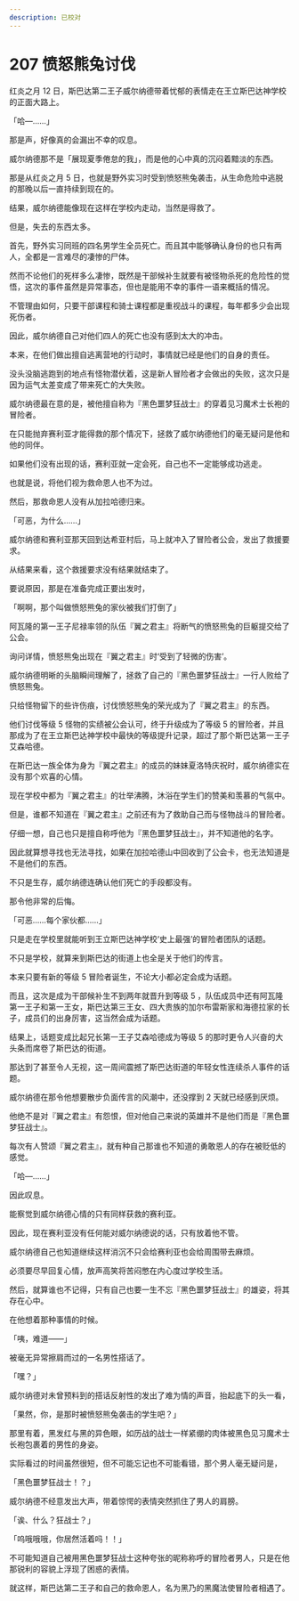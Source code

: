 ```yaml
---
description: 已校对
---
```


# 207 愤怒熊兔讨伐

红炎之月 12 日，斯巴达第二王子威尔纳德带着忧郁的表情走在王立斯巴达神学校的正面大路上。

「哈—……」

那是声，好像真的会漏出不幸的叹息。

威尔纳德那不是「展现夏季倦怠的我」，而是他的心中真的沉闷着黯淡的东西。

那是从红炎之月 5 日，也就是野外实习时受到愤怒熊兔袭击，从生命危险中逃脱的那晚以后一直持续到现在的。

结果，威尔纳德能像现在这样在学校内走动，当然是得救了。

但是，失去的东西太多。

首先，野外实习同班的四名男学生全员死亡。而且其中能够确认身份的也只有两人，全都是一言难尽的凄惨的尸体。

然而不论他们的死样多么凄惨，既然是干部候补生就要有被怪物杀死的危险性的觉悟，这次的事件虽然是异常事态，但也是能用不幸的事件一语来概括的情况。

不管理由如何，只要干部课程和骑士课程都是重视战斗的课程，每年都多少会出现死伤者。

因此，威尔纳德自己对他们四人的死亡也没有感到太大的冲击。

本来，在他们做出擅自逃离营地的行动时，事情就已经是他们的自身的责任。

没头没脑逃跑到的地点有怪物潜伏着，这是新人冒险者才会做出的失败，这次只是因为运气太差变成了带来死亡的大失败。

威尔纳德最在意的是，被他擅自称为『黑色噩梦狂战士』的穿着见习魔术士长袍的冒险者。

在只能抛弃赛利亚才能得救的那个情况下，拯救了威尔纳德他们的毫无疑问是他和他的同伴。

如果他们没有出现的话，赛利亚就一定会死，自己也不一定能够成功逃走。

也就是说，将他们视为救命恩人也不为过。

然后，那救命恩人没有从加拉哈德归来。

「可恶，为什么……」

威尔纳德和赛利亚那天回到达希亚村后，马上就冲入了冒险者公会，发出了救援要求。

从结果来看，这个救援要求没有结果就结束了。

要说原因，那是在准备完成正要出发时，

「啊啊，那个叫做愤怒熊兔的家伙被我们打倒了」

阿瓦隆的第一王子尼禄率领的队伍『翼之君主』将断气的愤怒熊兔的巨躯提交给了公会。

询问详情，愤怒熊兔出现在『翼之君主』时‘受到了轻微的伤害’。

威尔纳德明晰的头脑瞬间理解了，拯救了自己的『黑色噩梦狂战士』一行人败给了愤怒熊兔。

只给怪物留下的些许伤痕，讨伐愤怒熊兔的荣光成为了『翼之君主』的东西。

他们讨伐等级 5 怪物的实绩被公会认可，终于升级成为了等级 5 的冒险者，并且那成为了在王立斯巴达神学校中最快的等级提升记录，超过了那个斯巴达第一王子艾森哈德。

在斯巴达一族全体为身为『翼之君主』的成员的妹妹夏洛特庆祝时，威尔纳德实在没有那个欢喜的心情。

现在学校中都为『翼之君主』的壮举沸腾，沐浴在学生们的赞美和羡慕的气氛中。

但是，谁都不知道在『翼之君主』之前还有为了救助自己而与怪物战斗的冒险者。

仔细一想，自己也只是擅自称呼他为『黑色噩梦狂战士』，并不知道他的名字。

因此就算想寻找也无法寻找，如果在加拉哈德山中回收到了公会卡，也无法知道是不是他们的东西。

不只是生存，威尔纳德连确认他们死亡的手段都没有。

那令他非常的后悔。

「可恶……每个家伙都……」

只是走在学校里就能听到王立斯巴达神学校‘史上最强’的冒险者团队的话题。

不只是学校，就算来到斯巴达的街道上也全是关于他们的传言。

本来只要有新的等级 5 冒险者诞生，不论大小都必定会成为话题。

而且，这次是成为干部候补生不到两年就晋升到等级 5 ，队伍成员中还有阿瓦隆第一王子和第一王女，斯巴达第三王女、四大贵族的加尔布雷斯家和海德拉家的长子，成员们的出身厉害，这当然会成为话题。

结果上，话题变成比起兄长第一王子艾森哈德成为等级 5 的那时更令人兴奋的大头条而席卷了斯巴达的街道。

那达到了甚至令人无视，这一周间震撼了斯巴达街道的年轻女性连续杀人事件的话题。

威尔纳德在那令他想要散步负面传言的风潮中，还没撑到 2 天就已经感到厌烦。

他绝不是对『翼之君主』有怨恨，但对他自己来说的英雄并不是他们而是『黑色噩梦狂战士』。

每次有人赞颂『翼之君主』，就有种自己那谁也不知道的勇敢恩人的存在被贬低的感觉。

「哈—……」

因此叹息。

能察觉到威尔纳德心情的只有同样获救的赛利亚。

因此，现在赛利亚没有任何能对威尔纳德说的话，只有放着他不管。

威尔纳德自己也知道继续这样消沉不只会给赛利亚也会给周围带去麻烦。

必须要尽早回复心情，放声高笑将苦闷憋在内心度过学校生活。

然后，就算谁也不记得，只有自己也要一生不忘『黑色噩梦狂战士』的雄姿，将其存在心中。

在他想着那种事情的时候。

「咦，难道——」

被毫无异常擦肩而过的一名男性搭话了。

「嘿？」

威尔纳德对未曾预料到的搭话反射性的发出了难为情的声音，抬起底下的头一看，

「果然，你，是那时被愤怒熊兔袭击的学生吧？」

那里有着，黑发红与黑的异色眼，如历战的战士一样紧绷的肉体被黑色见习魔术士长袍包裹着的男性的身姿。

实际看过的时间虽然很短，但不可能忘记也不可能看错，那个男人毫无疑问是，

「黑色噩梦狂战士！？」

威尔纳德不经意发出大声，带着惊愕的表情突然抓住了男人的肩膀。

「诶、什么？狂战士？」

「呜哦哦哦，你居然活着吗！！」

不可能知道自己被用黑色噩梦狂战士这种夸张的昵称称呼的冒险者男人，只是在他那锐利的容貌上浮现了困惑的表情。

就这样，斯巴达第二王子和自己的救命恩人，名为黑乃的黑魔法使冒险者相遇了。
